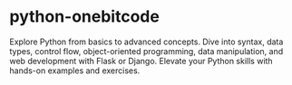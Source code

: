 # python-onebitcode
Explore Python from basics to advanced concepts. Dive into syntax, data types, control flow, object-oriented programming, data manipulation, and web development with Flask or Django. Elevate your Python skills with hands-on examples and exercises.
